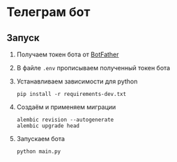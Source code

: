 # Телеграм бот

## Запуск

1. Получаем токен бота от [BotFather](https://core.telegram.org/bots/tutorial#obtain-your-bot-token)

2. В файле `.env` прописываем полученный токен бота

3. Устанавливаем зависимости для python
   ```shell
   pip install -r requirements-dev.txt
   ```

4. Создаём и применяем миграции
   ```shell
   alembic revision --autogenerate
   alembic upgrade head
   ```

5. Запускаем бота
   ```shell
   python main.py
   ```